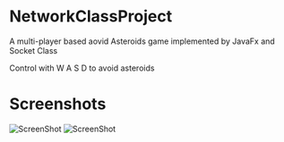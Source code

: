 # NetworkClassProject

A multi-player based aovid Asteroids game implemented by JavaFx and Socket Class

Control with W A S D to avoid asteroids

# Screenshots
![ScreenShot](a.bmp)
![ScreenShot](b.bmp)
